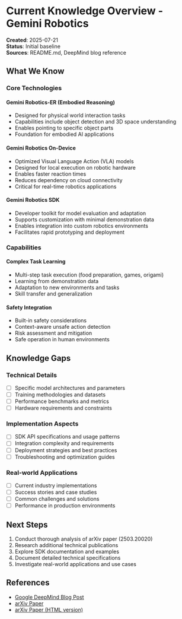 # Current Knowledge Overview - Gemini Robotics

**Created**: 2025-07-21  
**Status**: Initial baseline  
**Sources**: README.md, DeepMind blog reference  

## What We Know

### Core Technologies

#### Gemini Robotics-ER (Embodied Reasoning)
- Designed for physical world interaction tasks
- Capabilities include object detection and 3D space understanding
- Enables pointing to specific object parts
- Foundation for embodied AI applications

#### Gemini Robotics On-Device
- Optimized Visual Language Action (VLA) models
- Designed for local execution on robotic hardware
- Enables faster reaction times
- Reduces dependency on cloud connectivity
- Critical for real-time robotics applications

#### Gemini Robotics SDK
- Developer toolkit for model evaluation and adaptation
- Supports customization with minimal demonstration data
- Enables integration into custom robotics environments
- Facilitates rapid prototyping and deployment

### Capabilities

#### Complex Task Learning
- Multi-step task execution (food preparation, games, origami)
- Learning from demonstration data
- Adaptation to new environments and tasks
- Skill transfer and generalization

#### Safety Integration
- Built-in safety considerations
- Context-aware unsafe action detection
- Risk assessment and mitigation
- Safe operation in human environments

## Knowledge Gaps

### Technical Details
- [ ] Specific model architectures and parameters
- [ ] Training methodologies and datasets
- [ ] Performance benchmarks and metrics
- [ ] Hardware requirements and constraints

### Implementation Aspects
- [ ] SDK API specifications and usage patterns
- [ ] Integration complexity and requirements
- [ ] Deployment strategies and best practices
- [ ] Troubleshooting and optimization guides

### Real-world Applications
- [ ] Current industry implementations
- [ ] Success stories and case studies
- [ ] Common challenges and solutions
- [ ] Performance in production environments

## Next Steps

1. Conduct thorough analysis of arXiv paper (2503.20020)
2. Research additional technical publications
3. Explore SDK documentation and examples
4. Document detailed technical specifications
5. Investigate real-world applications and use cases

## References

- [Google DeepMind Blog Post](https://deepmind.google/discover/blog/gemini-robotics-brings-ai-into-the-physical-world/)
- [arXiv Paper](https://arxiv.org/abs/2503.20020)
- [arXiv Paper (HTML version)](https://arxiv.org/html/2503.20020v1)